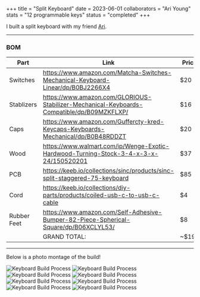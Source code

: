 +++
title = "Split Keyboard"
date = 2023-06-01
collaborators = "Ari Young"
stats = "12 programmable keys"
status = "completed"
+++



I built a split keyboard with my friend 
[Ari](https://github.com/AriYoung00). 

---
### BOM
| Part | Link | Price |
| --- | --- | --- |
| Switches | https://www.amazon.com/Matcha-Switches-Mechanical-Keyboard-Linear/dp/B0BJ2266X4 | $20 |
| Stablizers | https://www.amazon.com/GLORIOUS-Stabilizer-Mechanical-Keyboards-Compatible/dp/B09MZKFLXP/ | $16 |
| Caps | https://www.amazon.com/Guffercty-kred-Keycaps-Keyboards-Mechanical/dp/B0B48RDDZT | $20 |
| Wood | https://www.walmart.com/ip/Wenge-Exotic-Hardwood-Turning-Stock-3-4-x-3-x-24/150520201 | $37 |
| PCB | https://keeb.io/collections/sinc/products/sinc-split-staggered-75-keyboard | $85 |
| Cord | https://keeb.io/collections/diy-parts/products/coiled-usb-c-to-usb-c-cable | $4 |
| Rubber Feet | https://www.amazon.com/Self-Adhesive-Bumper-82-Piece-Spherical-Square/dp/B06XCLYL53/ | $8 |
|  | GRAND TOTAL:  | ~$190 |
---
Below is a photo montage of the build!

![Keyboard Build Process](/images/keeb_1.webp)
![Keyboard Build Process](/images/keeb_2.webp)
![Keyboard Build Process](/images/keeb_4.webp)
![Keyboard Build Process](/images/keeb_5.webp)
![Keyboard Build Process](/images/keeb_6.webp)
![Keyboard Build Process](/images/keeb_7.webp)
![Keyboard Build Process](/images/keeb_9.webp)
![Keyboard Build Process](/images/keeb_10.webp)



